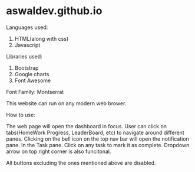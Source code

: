 # aswaldev.github.io

Languages used:
1. HTML(along with css)
2. Javascript

Libraries used: 
1. Bootstrap
2. Google charts
3. Font Awesome

Font Family: Montserrat

This website can run on any modern web brower.

How to use:

The web page will open the dashboard in focus. User can click on tabs(HomeWork Progress, LeaderBoard, etc) to navigate around different panes.
Clicking on the bell icon on the top nav bar will open the notification pane.
In the Task pane. Click on any task to mark it as complete.
Dropdown arrow on top right corner is also funcitonal.

All buttons excluding the ones mentioned above are disabled.
